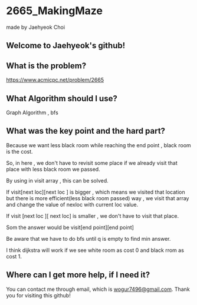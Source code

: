 # 2665_MakingMaze

made by Jaehyeok Choi

## Welcome to Jaehyeok's github!

## What is the problem?

https://www.acmicpc.net/problem/2665

## What Algorithm should I use?

Graph Algorithm , bfs

## What was the key point and the hard part?

Because we want less black room while reaching the end point , black room is the cost.

So, in here , we don't have to revisit some place if we already visit that place with less black room we passed.

By using in visit array , this can be solved.

If visit[next loc][next loc ] is bigger , which means we visited that location but there is more efficient(less black room passed) way , we visit that array and change the 
value of nexloc with current loc value.

If visit [next loc ][ next loc] is smaller , we don't have to visit that place.

Som the answer would be visit[end point][end point]

Be aware that we have to do bfs until q is empty to find min answer.

I think dijkstra will work if we see white room as cost 0 and black rrom as cost 1.

## Where can I get more help, if I need it?

You can contact me through email, which is wogur7496@gmail.com.
Thank you for visiting this github!
